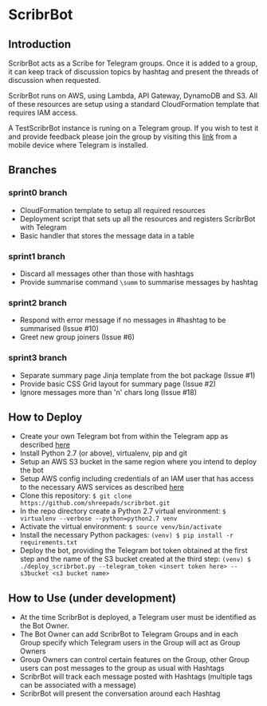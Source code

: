 # ScribrBot

## Introduction

ScribrBot acts as a Scribe for Telegram groups. Once it is added to a 
group, it can keep track of discussion topics by hashtag and present the
threads of discussion when requested.

ScribrBot runs on AWS, using Lambda, API Gateway, DynamoDB and S3. All of
these resources are setup using a standard CloudFormation template that
requires IAM access.

A TestScribrBot instance is runing on a Telegram group. If you wish to test it
and provide feedback please join the group by visiting this 
[link](https://t.me/joinchat/AzvE-kSJWSeP5YAUJNQ0tA) from a mobile device where
Telegram is installed.


## Branches

### sprint0 branch
* CloudFormation template to setup all required resources
* Deployment script that sets up all the resources and registers ScribrBot
with Telegram
* Basic handler that stores the message data in a table

### sprint1 branch
* Discard all messages other than those with hashtags
* Provide summarise command `\summ` to summarise messages by hashtag

### sprint2 branch
* Respond with error message if no messages in #hashtag to be summarised (Issue #10)
* Greet new group joiners (Issue #6)

### sprint3 branch
* Separate summary page Jinja template from the bot package (Issue #1)
* Provide basic CSS Grid layout for summary page (Issue #2)
* Ignore messages more than 'n' chars long (Issue #18)

## How to Deploy

* Create your own Telegram bot from within the Telegram app as described
[here](https://core.telegram.org/bots#6-botfather)
* Install Python 2.7 (or above), virtualenv, pip and git
* Setup an AWS S3 bucket in the same region where you intend to deploy the bot
* Setup AWS config including credentials of an IAM user that has access to the
necessary AWS services as described 
[here](http://boto3.readthedocs.io/en/latest/guide/configuration.html#aws-config-file)
* Clone this repository: 
`$ git clone https://github.com/shreepads/scribrbot.git`
* In the repo directory create a Python 2.7 virtual environment:
`$ virtualenv --verbose --python=python2.7 venv`
* Activate the virtual environment:
`$ source venv/bin/activate`
* Install the necessary Python packages:
`(venv) $ pip install -r requirements.txt`
* Deploy the bot, providing the Telegram bot token obtained at the first step
and the name of the S3 bucket created at the third step:
`(venv) $ ./deploy_scribrbot.py --telegram_token <insert token here> --s3bucket <s3 bucket name>`


## How to Use (under development)

* At the time ScribrBot is deployed, a Telegram user must be identified as the
 Bot Owner.
* The Bot Owner can add ScribrBot to Telegram Groups and in each Group specify
which Telegram users in the Group will act as Group Owners
* Group Owners can control certain features on the Group, other Group users
can post messages to the group as usual with Hashtags
* ScribrBot will track each message posted with Hashtags (multiple tags can be
associated with a message)
* ScribrBot will present the conversation around each Hashtag

